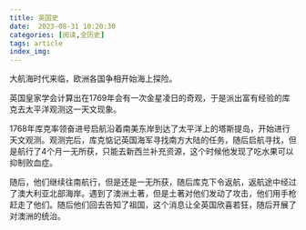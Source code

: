 ```yaml
---
title: 英国史
date:  2023-08-31 10:20:30
categories: [阅读,全历史]
tags: article
index_img: 
---
```

大航海时代来临，欧洲各国争相开始海上探险。

英国皇家学会计算出在1769年会有一次金星凌日的奇观，于是派出富有经验的库克去太平洋观测这一天文现象。

1768年库克率领奋进号启航沿着南美东岸到达了太平洋上的塔斯提岛，开始进行天文观测。观测完后，库克惦记英国海军寻找南方大陆的任务，随后启航寻找，但是航行了4个月一无所获，只能去新西兰补充资源，这个时候他发现了吃水果可以抑制败血症。

随后，他们继续往南航行，但是还是一无所获，随后库克下令返航，返航途中经过了澳大利亚北部海岸。遇到了澳洲土著，但是土著对他们发动了攻击，他们用手枪赶走了他们。随后他们回去告知了祖国，这个消息让全英国欣喜若狂，随后开展了对澳洲的统治。
